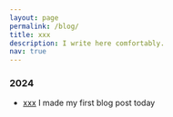 ```yaml
---
layout: page
permalink: /blog/
title: xxx
description: I write here comfortably.
nav: true
---
```


### 2024
* [xxx](./20240620)
I made my first blog post today
